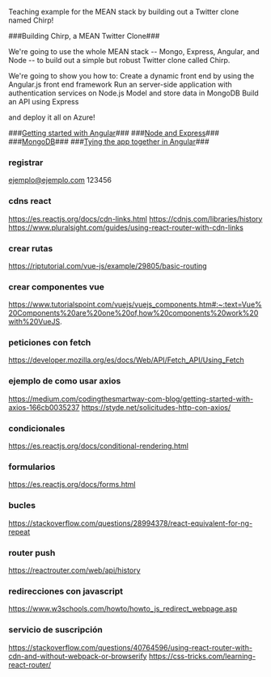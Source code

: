 Teaching example for the MEAN stack by building out a Twitter clone named Chirp!

###Building Chirp, a MEAN Twitter Clone###

We're going to use the whole MEAN stack -- Mongo, Express, Angular, and Node -- to build out a simple but robust Twitter clone called Chirp. 

We're going to show you how to:
Create a dynamic front end by using the Angular.js front end framework
Run an server-side application with authentication services on Node.js
Model and store data in MongoDB
Build an API using Express

and deploy it all on Azure!

###[Getting started with Angular](https://github.com/hwz/chirp/tree/master/module-2)###
###[Node and Express](https://github.com/hwz/chirp/tree/master/module-3)###
###[MongoDB](https://github.com/hwz/chirp/tree/master/module-4)###
###[Tying the app together in Angular](https://github.com/hwz/chirp/tree/master/module-5)###

### registrar
ejemplo@ejemplo.com
123456

### cdns react
https://es.reactjs.org/docs/cdn-links.html
https://cdnjs.com/libraries/history
https://www.pluralsight.com/guides/using-react-router-with-cdn-links

### crear rutas
https://riptutorial.com/vue-js/example/29805/basic-routing


### crear componentes vue
https://www.tutorialspoint.com/vuejs/vuejs_components.htm#:~:text=Vue%20Components%20are%20one%20of,how%20components%20work%20with%20VueJS.


### peticiones con fetch
https://developer.mozilla.org/es/docs/Web/API/Fetch_API/Using_Fetch


### ejemplo de como usar axios
https://medium.com/codingthesmartway-com-blog/getting-started-with-axios-166cb0035237
https://styde.net/solicitudes-http-con-axios/


### condicionales
https://es.reactjs.org/docs/conditional-rendering.html

### formularios
https://es.reactjs.org/docs/forms.html

### bucles
https://stackoverflow.com/questions/28994378/react-equivalent-for-ng-repeat

### router push
https://reactrouter.com/web/api/history

### redirecciones con javascript
https://www.w3schools.com/howto/howto_js_redirect_webpage.asp


### servicio de suscripción
https://stackoverflow.com/questions/40764596/using-react-router-with-cdn-and-without-webpack-or-browserify
https://css-tricks.com/learning-react-router/